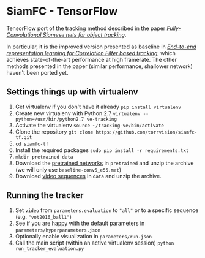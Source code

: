 # SiamFC - TensorFlow
TensorFlow port of the tracking method described in the paper [*Fully-Convolutional Siamese nets for object tracking*](https://www.robots.ox.ac.uk/~luca/siamese-fc.html).

In particular, it is the improved version presented as baseline in [*End-to-end representation learning for Correlation Filter based tracking*](https://www.robots.ox.ac.uk/~luca/cfnet.html), which achieves state-of-the-art performance at high framerate. The other methods presented in the paper (similar performance, shallower network) haven't been ported yet.



## Settings things up with virtualenv
1) Get virtualenv if you don't have it already
`pip install virtualenv`
1) Create new virtualenv with Python 2.7
`virtualenv --python=/usr/bin/python2.7 ve-tracking`
1) Activate the virtualenv
`source ~/tracking-ve/bin/activate`
1) Clone the repository
`git clone https://github.com/torrvision/siamfc-tf.git`
1) `cd siamfc-tf`
1) Install the required packages
`sudo pip install -r requirements.txt`
1) `mkdir pretrained data`
1) Download the [pretrained networks](https://bit.ly/cfnet_networks) in `pretrained` and unzip the archive (we will only use `baseline-conv5_e55.mat`)
1) Download [video sequences](https://drive.google.com/file/d/0B7Awq_aAemXQSnhBVW5LNmNvUU0/view) in `data` and unzip the archive.


## Running the tracker
1) Set `video` from `parameters.evaluation` to `"all"` or to a specific sequence (e.g. `"vot2016_ball1"`)
1) See if you are happy with the default parameters in `parameters/hyperparameters.json`
1) Optionally enable visualization in `parameters/run.json`
1) Call the main script (within an active virtualenv session)
`python run_tracker_evaluation.py`



